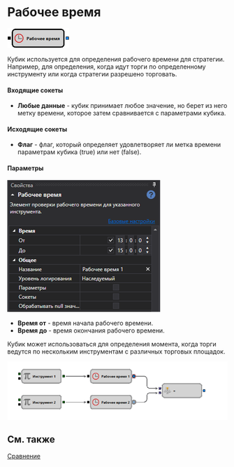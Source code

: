 # Рабочее время

![Designer Working time 00](../images/Designer_Working_time_00.png)

Кубик используется для определения рабочего времени для стратегии. Например, для определения, когда идут торги по определенному инструменту или когда стратегии разрешено торговать.
#### Входящие сокеты

- **Любые данные** \- кубик принимает любое значение, но берет из него метку времени, которое затем сравнивается с параметрами кубика.
#### Исходящие сокеты

- **Флаг** \- флаг, который определяет удовлетворяет ли метка времени параметрам кубика (true) или нет (false).
#### Параметры

![Designer Working time 03](../images/Designer_Working_time_03.png)
- **Время от** \- время начала рабочего времени.
- **Время до** \- время окончания рабочего времени.

Кубик может использоваться для определения момента, когда торги ведутся по нескольким инструментам с различных торговых площадок.

![Designer Working time 01](../images/Designer_Working_time_01.png)

## См. также

[Сравнение](Designer_Comparison.md)
